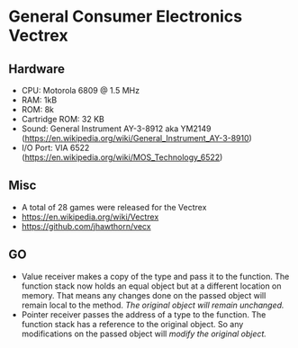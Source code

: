 # General Consumer Electronics Vectrex

## Hardware

- CPU: Motorola 6809 @ 1.5 MHz
- RAM: 1kB
- ROM: 8k
- Cartridge ROM: 32 KB
- Sound: General Instrument AY-3-8912 aka YM2149 (https://en.wikipedia.org/wiki/General_Instrument_AY-3-8910)
- I/O Port: VIA 6522 (https://en.wikipedia.org/wiki/MOS_Technology_6522)

## Misc

- A total of 28 games were released for the Vectrex
- https://en.wikipedia.org/wiki/Vectrex
- https://github.com/jhawthorn/vecx

## GO

- Value receiver makes a copy of the type and pass it to the function. The function stack now holds an equal object but at a different location on memory. That means any changes done on the passed object will remain local to the method. *The original object will remain unchanged.*
- Pointer receiver passes the address of a type to the function. The function stack has a reference to the original object. So any modifications on the passed object will *modify the original object.*

